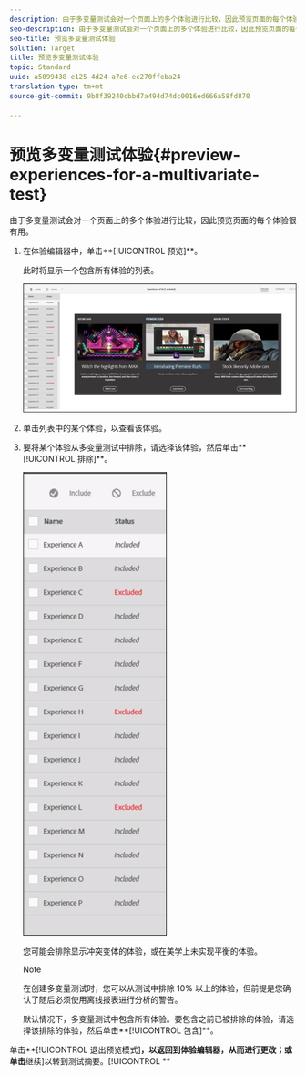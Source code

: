 ```yaml
---
description: 由于多变量测试会对一个页面上的多个体验进行比较，因此预览页面的每个体验很有用。
seo-description: 由于多变量测试会对一个页面上的多个体验进行比较，因此预览页面的每个体验很有用。
seo-title: 预览多变量测试体验
solution: Target
title: 预览多变量测试体验
topic: Standard
uuid: a5099438-e125-4d24-a7e6-ec270ffeba24
translation-type: tm+mt
source-git-commit: 9b8f39240cbbd7a494d74dc0016ed666a58fd870

---
```



# 预览多变量测试体验{#preview-experiences-for-a-multivariate-test}

由于多变量测试会对一个页面上的多个体验进行比较，因此预览页面的每个体验很有用。

1. 在体验编辑器中，单击**[!UICONTROL 预览]**。

   此时将显示一个包含所有体验的列表。

   ![](assets/preview.png)

1. 单击列表中的某个体验，以查看该体验。

1. 要将某个体验从多变量测试中排除，请选择该体验，然后单击**[!UICONTROL 排除]**。

   ![](assets/excludeexperience.png)

   您可能会排除显示冲突变体的体验，或在美学上未实现平衡的体验。

   >[!NOTE]
   >
   >在创建多变量测试时，您可以从测试中排除 10% 以上的体验，但前提是您确认了随后必须使用离线报表进行分析的警告。

   默认情况下，多变量测试中包含所有体验。要包含之前已被排除的体验，请选择该排除的体验，然后单击**[!UICONTROL 包含]**。

单击**[!UICONTROL 退出预览模式]**，以返回到体验编辑器，从而进行更改；或单击**继续]以转到测试摘要。[!UICONTROL **

